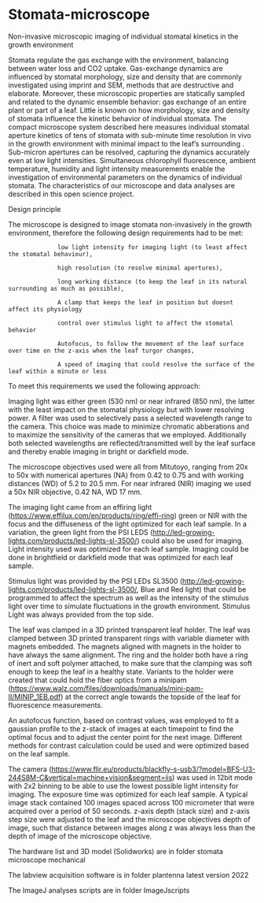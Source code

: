 # Stomata-microscope
Non-invasive microscopic imaging of individual stomatal kinetics in the growth environment 


Stomata regulate the gas exchange with the environment, balancing between water loss and CO2 uptake. Gas-exchange dynamics are influenced by stomatal morphology, size and density that are commonly investigated using imprint and SEM, methods that are destructive and elaborate. Moreover, these microscopic properties are statically sampled and related to the dynamic ensemble behavior: gas exchange of an entire plant or part of a leaf. Little is known on how morphology, size and density of stomata influence the kinetic behavior of individual stomata. The compact microscope system described here measures individual stomatal aperture kinetics of tens of stomata with sub-minute time resolution in vivo in the growth environment with minimal impact to the leaf’s surrounding . Sub-micron apertures can be resolved, capturing the dynamics accurately even at low light intensities. Simultaneous chlorophyll fluorescence, ambient temperature, humidity and light intensity measurements enable the investigation of environmental parameters on the dynamics of individual stomata. The characteristics of our microscope and data analyses are described in this open science project.

Design principle

The microscope is designed to image stomata non-invasively in the growth environment, therefore the following design requirements had to be met:
                  
                  low light intensity for imaging light (to least affect the stomatal behaviour), 
                  
                  high resolution (to resolve minimal apertures), 
                  
                  long working distance (to keep the leaf in its natural surrounding as much as possible), 
                  
                  A clamp that keeps the leaf in position but doesnt affect its physiology
                  
                  control over stimulus light to affect the stomatal behavior
                  
                  Autofocus, to follow the movement of the leaf surface over time on the z-axis when the leaf turgor changes,
                  
                  A speed of imaging that could resolve the surface of the leaf within a minute or less
                  
                 
To meet this requirements we used the following approach:

Imaging light was either green (530 nm) or near infrared (850 nm), the latter with the least impact on the stomatal physiology but with lower resolving power. A filter was used to selectively pass a selected wavelength range to the camera. This choice was made to minimize chromatic abberations and to maximize the sensitivity of the cameras that we employed. Additionally both selected wavelengths are reflected/transmitted well by the leaf surface and thereby enable imaging in bright or darkfield mode.

The microscope objectives used were all from Mitutoyo, ranging from 20x to 50x with numerical apertures (NA) from 0.42 to 0.75 and with working distances (WD) of 5.2 to 20.5 mm. For near infrared (NIR) imaging we used a 50x NIR objective, 0.42 NA, WD 17 mm. 

The imaging light came from an effiring light (https://www.effilux.com/en/products/ring/effi-ring) green or NIR with the focus and the diffuseness of the light optimized for each leaf sample. In a variation, the green light from the PSI LEDS (http://led-growing-lights.com/products/led-lights-sl-3500/) could also be used for imaging. Light intensity used was optimized for each leaf sample. Imaging could be done in brightfield or darkfield mode that was optimized for each leaf sample.

Stimulus light was provided by the PSI LEDs SL3500 (http://led-growing-lights.com/products/led-lights-sl-3500/, Blue and Red light) that could be programmed to affect the spectrum as well as the intensity of the stimulus light over time to simulate fluctuations in the growth environment. Stimulus Light was always provided from the top side.

The leaf was clamped in a 3D printed transparent leaf holder. The leaf was clamped between 3D printed transparent rings with variable diameter with magnets embedded. The magnets aligned with magnets in the holder to have always the same alignment. The ring and the holder both have a ring of inert and soft polymer attached, to make sure that the clamping was soft enough to keep the leaf in a healthy state. Variants to the holder were created that could hold the fiber optics from a minipam (https://www.walz.com/files/downloads/manuals/mini-pam-II/MINIP_1EB.pdf) at the correct angle towards the topside of the leaf for fluorescence measurements. 

An autofocus function, based on contrast values, was employed to fit a gaussian profile to the z-stack of images at each timepoint to find the optimal focus and to adjust the center point for the next image. Different methods for contrast calculation could be used and were optimized based on the leaf sample.

The camera (https://www.flir.eu/products/blackfly-s-usb3/?model=BFS-U3-244S8M-C&vertical=machine+vision&segment=iis) was used in 12bit mode with 2x2 binning to be able to use the lowest possible light intensity for imaging. The exposure time was optimized for each leaf sample. A typical image stack contained 100 images spaced across 100 micrometer that were acquired over a period of 50 seconds. z-axis depth (stack size) and z-axis step size were adjusted to the leaf and the microscope objectives depth of image, such that distance between images along z was always less than the depth of image of the microscope objective.

The hardware list and 3D model (Solidworks) are in folder stomata microscope mechanical

The labview acquisition software is in folder plantenna latest version 2022

The ImageJ analyses scripts are in folder ImageJscripts











